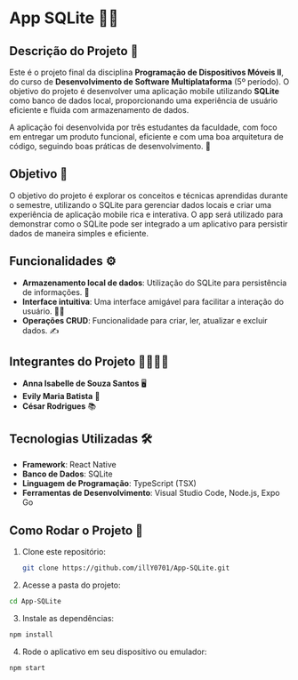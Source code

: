 # App SQLite 📱💾

## Descrição do Projeto 📝

Este é o projeto final da disciplina **Programação de Dispositivos Móveis II**, do curso de **Desenvolvimento de Software Multiplataforma** (5º período). O objetivo do projeto é desenvolver uma aplicação mobile utilizando **SQLite** como banco de dados local, proporcionando uma experiência de usuário eficiente e fluida com armazenamento de dados.

A aplicação foi desenvolvida por três estudantes da faculdade, com foco em entregar um produto funcional, eficiente e com uma boa arquitetura de código, seguindo boas práticas de desenvolvimento. 🚀

## Objetivo 🎯

O objetivo do projeto é explorar os conceitos e técnicas aprendidas durante o semestre, utilizando o SQLite para gerenciar dados locais e criar uma experiência de aplicação mobile rica e interativa. O app será utilizado para demonstrar como o SQLite pode ser integrado a um aplicativo para persistir dados de maneira simples e eficiente.

## Funcionalidades ⚙️

- **Armazenamento local de dados**: Utilização do SQLite para persistência de informações. 💾
- **Interface intuitiva**: Uma interface amigável para facilitar a interação do usuário. 👩‍💻
- **Operações CRUD**: Funcionalidade para criar, ler, atualizar e excluir dados. ✍️

## Integrantes do Projeto 👨‍💻👩‍💻

- **Anna Isabelle de Souza Santos** 🖥️
- **Evily Maria Batista** 🔧
- **César Rodrigues** 📚

## Tecnologias Utilizadas 🛠️

- **Framework**: React Native
- **Banco de Dados**: SQLite
- **Linguagem de Programação**: TypeScript (TSX)
- **Ferramentas de Desenvolvimento**: Visual Studio Code, Node.js, Expo Go

## Como Rodar o Projeto 🚀

1. Clone este repositório:
   ```bash
   git clone https://github.com/illY0701/App-SQLite.git
   ```
   
2. Acesse a pasta do projeto:
  ```bash
  cd App-SQLite
  ```

3. Instale as dependências:
  ```bash
  npm install
  ```

4. Rode o aplicativo em seu dispositivo ou emulador:
  ```bash
  npm start
  ```

